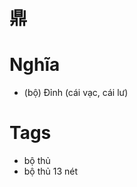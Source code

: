 # 鼎

# Nghĩa
* (bộ) Đỉnh (cái vạc, cái lư)

# Tags
* bộ thủ
*  bộ thủ 13 nét

<script>window.HANZI_FIELD='鼎';</script>
